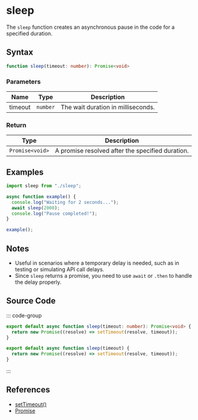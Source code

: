 # sleep

The `sleep` function creates an asynchronous pause in the code for a specified duration.

## Syntax

```typescript
function sleep(timeout: number): Promise<void>
```

### Parameters

| Name     | Type     | Description                    |
|----------|----------|--------------------------------|
| timeout  | `number` | The wait duration in milliseconds. |

### Return

| Type          | Description                                |
|---------------|--------------------------------------------|
| `Promise<void>` | A promise resolved after the specified duration.|

## Examples

```typescript
import sleep from "./sleep";

async function example() {
  console.log("Waiting for 2 seconds...");
  await sleep(2000);
  console.log("Pause completed!");
}

example();
```

## Notes

- Useful in scenarios where a temporary delay is needed, such as in testing or simulating API call delays.
- Since `sleep` returns a promise, you need to use `await` or `.then` to handle the delay properly.

## Source Code

::: code-group
```typescript
export default async function sleep(timeout: number): Promise<void> {
  return new Promise((resolve) => setTimeout(resolve, timeout));
}
```

```javascript
export default async function sleep(timeout) {
  return new Promise((resolve) => setTimeout(resolve, timeout));
}
```
:::

## References

- [setTimeout()](https://developer.mozilla.org/en-US/docs/Web/API/setTimeout)
- [Promise](https://developer.mozilla.org/en-US/docs/Web/JavaScript/Reference/Global_Objects/Promise)
